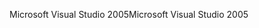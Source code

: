 <span data-ttu-id="1fba7-101">Microsoft Visual Studio 2005</span><span class="sxs-lookup"><span data-stu-id="1fba7-101">Microsoft Visual Studio 2005</span></span>